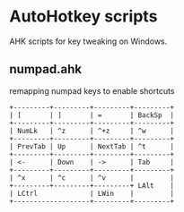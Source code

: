 # AutoHotkey scripts

AHK scripts for key tweaking on Windows. 

## numpad.ahk

remapping numpad keys to enable shortcuts

```
+---------+---------+---------+---------+
| [       | ]       | =       | BackSp  |
+---------+---------+---------+---------+
| NumLk   | ^z      | ^+z     | ^w      |
+---------+---------+---------+---------+
| PrevTab | Up      | NextTab | ^t      |
+---------+---------+---------+---------+
| <-      | Down    | ->      | Tab     |
+---------+---------+---------+---------+
| ^x      | ^c      | ^v      |         |
+---------+---------+---------+ LAlt    |
| LCtrl             | LWin    |         |
+-------------------+---------+---------+
```